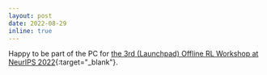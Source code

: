 ```yaml
---
layout: post
date: 2022-08-29 
inline: true
---
```


Happy to be part of the PC for [the 3rd (Launchpad) Offline RL Workshop at NeurIPS 2022](https://offline-rl-neurips.github.io/2022/){:target="\_blank"}.
